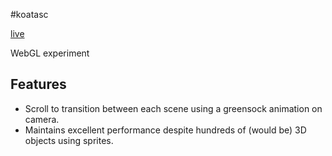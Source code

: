 #koatasc

[live](jacobhamblin.github.io/koatasc)

WebGL experiment

## Features

* Scroll to transition between each scene using a greensock animation on camera.
* Maintains excellent performance despite hundreds of (would be) 3D objects using sprites.

